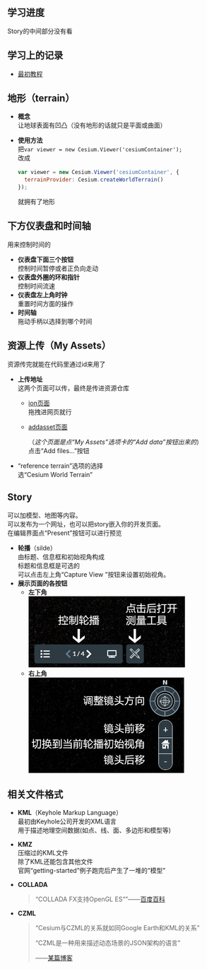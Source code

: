 ## 学习进度

Story的中间部分没有看

## 学习上的记录

- [最初教程](https://cesium.com/ion/stories?t=welcome)

## 地形（terrain）

- **概念**  
  让地球表面有凹凸（没有地形的话就只是平面或曲面）
  
- **使用方法**  
  把`var viewer = new Cesium.Viewer('cesiumContainer');`  
  改成  
  
  ```javascript
  var viewer = new Cesium.Viewer('cesiumContainer', {
    terrainProvider: Cesium.createWorldTerrain()
  });
  ```
  就拥有了地形

## 下方仪表盘和时间轴

用来控制时间的

- **仪表盘下面三个按钮**  
  控制时间暂停或者正负向走动
- **仪表盘外圈的环和指针**  
  控制时间流速
- **仪表盘左上角时钟**  
  重置时间方面的操作
- **时间轴**  
  拖动手柄以选择到哪个时间

## 资源上传（My Assets）

资源传完就能在代码里通过id来用了

- **上传地址**  
  这两个页面可以传，最终是传进资源仓库

  - [ion页面](https://cesium.com/ion)  
    拖拽进网页就行

  - [addasset页面](https://cesium.com/ion/addasset)  

    （*这个页面是点“My Assets”选项卡的“Add data”按钮出来的*）  
    点击“Add files...”按钮  

- “reference terrain”选项的选择  
  选“Cesium World Terrain”

## Story

可以加模型、地图等内容。  
可以发布为一个网址，也可以把story嵌入你的开发页面。  
在编辑界面点“Present”按钮可以进行预览

- **轮播**（silde）  
  由标题、信息框和初始视角构成  
  标题和信息框是可选的  
  可以点击左上角“Capture View ”按钮来设置初始视角。  
- **展示页面的各按钮**  
  - **左下角**  
    ![cesium-展示页面-左下角](图片\cesium-展示页面-左下角.PNG)
  - **右上角**  
    ![cesium-展示页面-右上角](图片\cesium-展示页面-右上角.PNG)

## 相关文件格式

- **KML**（Keyhole Markup Language）  
  最初由Keyhole公司开发的XML语言  
  用于描述地理空间数据(如点、线、面、多边形和模型等)
  
- **KMZ**  
  压缩过的KML文件  
  除了KML还能包含其他文件  
  官网“getting-started”例子跑完后产生了一堆的“模型”
  
- **COLLADA**  

  > “COLLADA FX支持OpenGL ES“”——[百度百科](https://baike.baidu.com/item/COLLADA/2359440?fr=aladdin)

- **CZML**  

  > “Cesium与CZML的关系就如同Google Earth和KML的关系”
  >
  > “CZML是一种用来描述动态场景的JSON架构的语言”
  >
  > ——[某篇博客](https://www.cnblogs.com/mazhenyu/p/8315840.html)